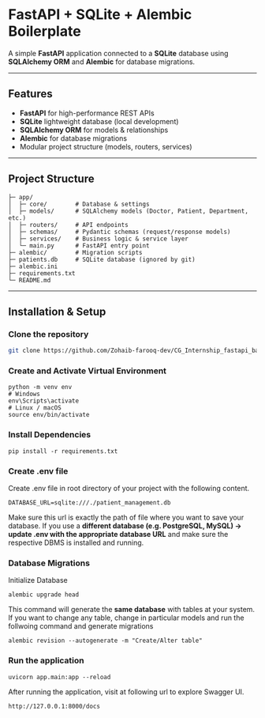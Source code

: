 # FastAPI + SQLite + Alembic Boilerplate

A simple **FastAPI** application connected to a **SQLite** database using **SQLAlchemy ORM** and **Alembic** for database migrations.

---

## Features
- **FastAPI** for high-performance REST APIs
- **SQLite** lightweight database (local development)
- **SQLAlchemy ORM** for models & relationships
- **Alembic** for database migrations
- Modular project structure (models, routers, services)

---

## Project Structure
```
├─ app/
│  ├─ core/        # Database & settings
│  ├─ models/      # SQLAlchemy models (Doctor, Patient, Department, etc.)
│  ├─ routers/     # API endpoints
│  ├─ schemas/     # Pydantic schemas (request/response models)
│  ├─ services/    # Business logic & service layer
│  └─ main.py      # FastAPI entry point
├─ alembic/        # Migration scripts
├─ patients.db     # SQLite database (ignored by git)
├─ alembic.ini
├─ requirements.txt
└─ README.md
```

---

## Installation & Setup
### Clone the repository 

``` bash
git clone https://github.com/Zohaib-farooq-dev/CG_Internship_fastapi_backend.git

```
### Create and Activate Virtual Environment

```
python -m venv env
# Windows
env\Scripts\activate
# Linux / macOS
source env/bin/activate
```

### Install Dependencies 
```
pip install -r requirements.txt
```
### Create .env file
Create .env file in root directory of your project with the following content. 
```
DATABASE_URL=sqlite:///./patient_management.db
```
Make sure this url is exactly the path of file where you want to save your database. If you use a **different database (e.g. PostgreSQL, MySQL) → update .env with the appropriate database URL** and make sure the respective DBMS is installed and running.

### Database Migrations 
Initialize Database
```
alembic upgrade head
```
This command will generate the **same database** with tables at your system. If you want to change any table, change in particular models and run the follwoing command
and generate migrations 
```
alembic revision --autogenerate -m "Create/Alter table"
```
### Run the application
```
uvicorn app.main:app --reload
```
After running the application, visit at following url to explore Swagger UI.
```
http://127.0.0.1:8000/docs
```